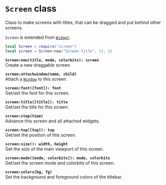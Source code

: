 `Screen` class
==============
Class to make screens with titles, that can be dragged and put behind other screens.

`Screen` is extended from [`Widget`](widget.md).

```lua
local Screen = require("screen")
local screen = Screen:new("Screen title", 11, 3)
```

**`Screen:new(title, mode, colorbits): screen`**  
Create a new draggable screen.

**`screen:attachwindow(name, child)`**  
Attach a [`Window`](window.md) to this screen.

**`screen:font([font]): font`**  
Get/set the font for this screen.

**`screen:title([title]): title`**  
Get/set the title for this screen.

**`screen:step(time)`**  
Advance this screen and all attached widgets.

**`screen:top([top]): top`**  
Get/set the position of this screen.

**`screen:size(): width, height`**  
Get the size of the main viewport of this screen.

**`screen:mode([mode, colorbits]): mode, colorbits`**  
Get/set the screen mode and colorbits of this screen.

**`screen:colors(bg, fg)`**  
Set the background and foreground colors of the titlebar.
